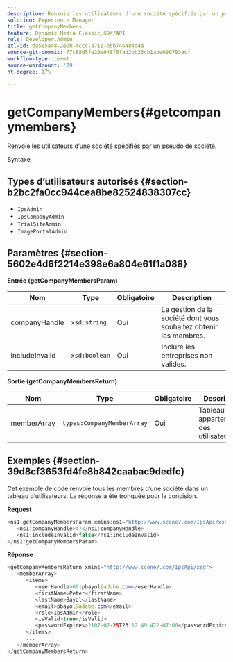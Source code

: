 ```yaml
---
description: Renvoie les utilisateurs d’une société spécifiés par un pseudo de société.
solution: Experience Manager
title: getCompanyMembers
feature: Dynamic Media Classic,SDK/API
role: Developer,Admin
exl-id: da5e5a48-2e0b-4ccc-a71e-b5b746484d4a
source-git-commit: 77c88d5fe20e048f6fad2bb23cb1abe090793acf
workflow-type: tm+mt
source-wordcount: '89'
ht-degree: 17%

---
```


# getCompanyMembers{#getcompanymembers}

Renvoie les utilisateurs d’une société spécifiés par un pseudo de société.

Syntaxe

## Types d’utilisateurs autorisés {#section-b2bc2fa0cc944cea8be82524838307cc}

* `IpsAdmin`
* `IpsCompanyAdmin`
* `TrialSiteAdmin`
* `ImagePortalAdmin`

## Paramètres {#section-5602e4d6f2214e398e6a804e61f1a088}

**Entrée (getCompanyMembersParam)**

| Nom | Type | Obligatoire | Description |
|---|---|---|---|
| companyHandle | `xsd:string` | Oui | La gestion de la société dont vous souhaitez obtenir les membres. |
| includeInvalid | `xsd:boolean` | Oui | Inclure les entreprises non valides. |

**Sortie (getCompanyMembersReturn)**

| Nom | Type | Obligatoire | Description |
|---|---|---|---|
| memberArray | `types:CompanyMemberArray` | Oui | Tableau des appartenances des utilisateurs. |

## Exemples {#section-39d8cf3653fd4fe8b842caabac9dedfc}

Cet exemple de code renvoie tous les membres d’une société dans un tableau d’utilisateurs. La réponse a été tronquée pour la concision.

**Request**

```java
<ns1:getCompanyMembersParam xmlns:ns1="http://www.scene7.com/IpsApi/xsd">
   <ns1:companyHandle>47</ns1:companyHandle>
   <ns1:includeInvalid>false</ns1:includeInvalid>
</ns1:getCompanyMembersParam>
```

**Réponse**

```java
<getCompanyMembersReturn xmlns="http://www.scene7.com/IpsApi/xsd">
   <memberArray>
      <items>
         <userHandle>66|pbayol@adobe.com</userHandle>
         <firstName>Peter</firstName>
         <lastName>Bayol</lastName>
         <email>pbayol@adobe.com</email>
         <role>IpsAdmin</role>
         <isValid>true</isValid>
         <passwordExpires>2107-07-25T23:12:49.472-07:00</passwordExpires>
      </items>
      ...
   </memberArray>
</getCompanyMembersReturn>
```
